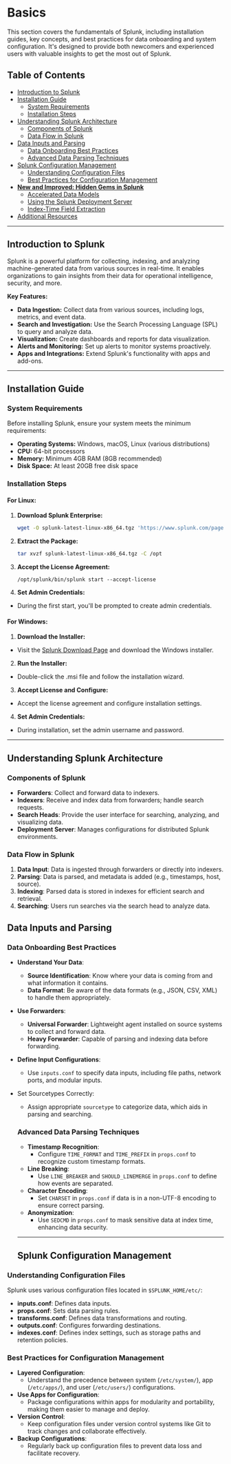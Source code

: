 # Basics

This section covers the fundamentals of Splunk, including installation guides, key concepts, and best practices for data onboarding and system configuration. It's designed to provide both newcomers and experienced users with valuable insights to get the most out of Splunk.

## Table of Contents

- [Introduction to Splunk](#introduction-to-splunk)
- [Installation Guide](#installation-guide)
  - [System Requirements](#system-requirements)
  - [Installation Steps](#installation-steps)
- [Understanding Splunk Architecture](#understanding-splunk-architecture)
  - [Components of Splunk](#components-of-splunk)
  - [Data Flow in Splunk](#data-flow-in-splunk)
- [Data Inputs and Parsing](#data-inputs-and-parsing)
  - [Data Onboarding Best Practices](#data-onboarding-best-practices)
  - [Advanced Data Parsing Techniques](#advanced-data-parsing-techniques)
- [Splunk Configuration Management](#splunk-configuration-management)
  - [Understanding Configuration Files](#understanding-configuration-files)
  - [Best Practices for Configuration Management](#best-practices-for-configuration-management)
- [**New and Improved: Hidden Gems in Splunk**](#new-and-improved-hidden-gems-in-splunk)
  - [Accelerated Data Models](#accelerated-data-models)
  - [Using the Splunk Deployment Server](#using-the-splunk-deployment-server)
  - [Index-Time Field Extraction](#index-time-field-extraction)
- [Additional Resources](#additional-resources)

---

## Introduction to Splunk

Splunk is a powerful platform for collecting, indexing, and analyzing machine-generated data from various sources in real-time. It enables organizations to gain insights from their data for operational intelligence, security, and more.

**Key Features:**

- **Data Ingestion:** Collect data from various sources, including logs, metrics, and event data.
- **Search and Investigation:** Use the Search Processing Language (SPL) to query and analyze data.
- **Visualization:** Create dashboards and reports for data visualization.
- **Alerts and Monitoring:** Set up alerts to monitor systems proactively.
- **Apps and Integrations:** Extend Splunk's functionality with apps and add-ons.

---

## Installation Guide

### System Requirements

Before installing Splunk, ensure your system meets the minimum requirements:

- **Operating Systems:** Windows, macOS, Linux (various distributions)
- **CPU:** 64-bit processors
- **Memory:** Minimum 4GB RAM (8GB recommended)
- **Disk Space:** At least 20GB free disk space

### Installation Steps

#### For Linux:

1. **Download Splunk Enterprise:**

   ```bash
   wget -O splunk-latest-linux-x86_64.tgz 'https://www.splunk.com/page/download_track?file=7.3.1/linux/splunk-7.3.1-f3e41e4b37b2-Linux-x86_64.tgz&ac=&wget=true&name=wget&platform=Linux&architecture=x86_64&version=7.3.1&product=splunk&typed=release'
   ```
2. **Extract the Package:**
   ```bash
   tar xvzf splunk-latest-linux-x86_64.tgz -C /opt
   ```
3. **Accept the License Agreement:**
   ```
   /opt/splunk/bin/splunk start --accept-license
   ```
4. **Set Admin Credentials:**
  - During the first start, you'll be prompted to create admin credentials.

#### For Windows:
1. **Download the Installer:**
  - Visit the [Splunk Download Page](https://www.splunk.com/en_us/download.html) and download the Windows installer.
2. **Run the Installer:**
  - Double-click the .msi file and follow the installation wizard.
3. **Accept License and Configure:**
  - Accept the license agreement and configure installation settings.
4. **Set Admin Credentials:**
  - During installation, set the admin username and password.
---

## Understanding Splunk Architecture

### Components of Splunk
- **Forwarders**: Collect and forward data to indexers.
- **Indexers**: Receive and index data from forwarders; handle search requests.
- **Search Heads**: Provide the user interface for searching, analyzing, and visualizing data.
- **Deployment Server**: Manages configurations for distributed Splunk environments.

### Data Flow in Splunk
1. **Data Input**: Data is ingested through forwarders or directly into indexers.
2. **Parsing**: Data is parsed, and metadata is added (e.g., timestamps, host, source).
3. **Indexing**: Parsed data is stored in indexes for efficient search and retrieval.
4. **Searching**: Users run searches via the search head to analyze data.

## Data Inputs and Parsing

### Data Onboarding Best Practices
- **Understand Your Data**:
  - **Source Identification**: Know where your data is coming from and what information it contains.
  - **Data Format**: Be aware of the data formats (e.g., JSON, CSV, XML) to handle them appropriately.

- **Use Forwarders**:
  - **Universal Forwarder**: Lightweight agent installed on source systems to collect and forward data.
  - **Heavy Forwarder**: Capable of parsing and indexing data before forwarding.

- **Define Input Configurations**:
   - Use `inputs.conf` to specify data inputs, including file paths, network ports, and modular inputs.

- Set Sourcetypes Correctly:
  - Assign appropriate `sourcetype` to categorize data, which aids in parsing and searching.

  ### Advanced Data Parsing Techniques
  - **Timestamp Recognition**:
      - Configure `TIME_FORMAT` and `TIME_PREFIX` in `props.conf` to recognize custom timestamp formats.
  - **Line Breaking**:
      - Use `LINE_BREAKER` and `SHOULD_LINEMERGE` in `props.conf` to define how events are separated.
  - **Character Encoding**:
      - Set `CHARSET` in `props.conf` if data is in a non-UTF-8 encoding to ensure correct parsing.
  - **Anonymization**:
      - Use `SEDCMD` in `props.conf` to mask sensitive data at index time, enhancing data security.
  ---

  ## Splunk Configuration Management
### Understanding Configuration Files
Splunk uses various configuration files located in `$SPLUNK_HOME/etc/`:

- **inputs.conf**: Defines data inputs.
- **props.conf**: Sets data parsing rules.
- **transforms.conf**: Defines data transformations and routing.
- **outputs.conf**: Configures forwarding destinations.
- **indexes.conf**: Defines index settings, such as storage paths and retention policies.

### Best Practices for Configuration Management

- **Layered Configuration**:
    - Understand the precedence between system (`/etc/system/`), app (`/etc/apps/`), and user (`/etc/users/`) configurations.
- **Use Apps for Configuration**:
    - Package configurations within apps for modularity and portability, making them easier to manage and deploy.
- **Version Control**:
    - Keep configuration files under version control systems like Git to track changes and collaborate effectively.
- **Backup Configurations**:
    - Regularly back up configuration files to prevent data loss and facilitate recovery.
